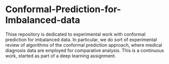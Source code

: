 # Conformal-Prediction-for-Imbalanced-data
Thise repository is dedicated to experimental work with conformal prediction for imbalanced data. In particular, we do sort of experimental review of algorithms of the conformal prediction approach, where medical diagnosis data are employed for comparative analysis. This is a continuous work, started as part of a deep learning assignment.
